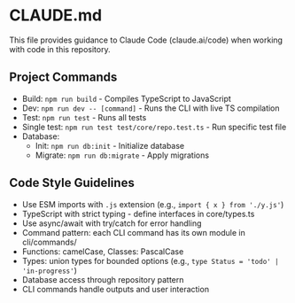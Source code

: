 # CLAUDE.md

This file provides guidance to Claude Code (claude.ai/code) when working with code in this repository.

## Project Commands
- Build: `npm run build` - Compiles TypeScript to JavaScript
- Dev: `npm run dev -- [command]` - Runs the CLI with live TS compilation
- Test: `npm run test` - Runs all tests
- Single test: `npm run test test/core/repo.test.ts` - Run specific test file
- Database: 
  - Init: `npm run db:init` - Initialize database
  - Migrate: `npm run db:migrate` - Apply migrations

## Code Style Guidelines
- Use ESM imports with `.js` extension (e.g., `import { x } from './y.js'`)
- TypeScript with strict typing - define interfaces in core/types.ts
- Use async/await with try/catch for error handling
- Command pattern: each CLI command has its own module in cli/commands/
- Functions: camelCase, Classes: PascalCase
- Types: union types for bounded options (e.g., `type Status = 'todo' | 'in-progress'`)
- Database access through repository pattern
- CLI commands handle outputs and user interaction